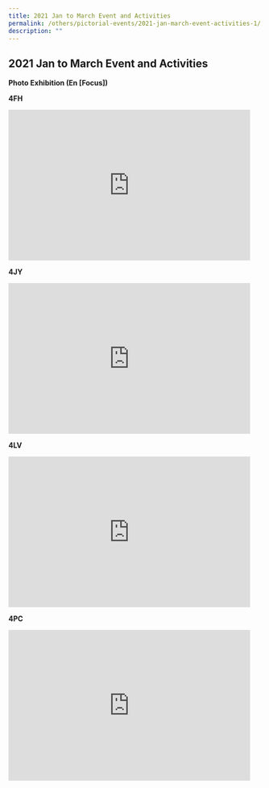 ```yaml
---
title: 2021 Jan to March Event and Activities
permalink: /others/pictorial-events/2021-jan-march-event-activities-1/
description: ""
---
```

## 2021 Jan to March Event and Activities

**Photo Exhibition (En \[Focus\])**

**4FH**

<iframe src="https://docs.google.com/presentation/d/e/2PACX-1vRzZAJUc0xV1R4radqGwFsVSsIgGFVDaTKSypTu0bP0JHO5CjgI0UwISx7phavfIdUgZLdNiDteGEtK/embed?start=true&amp;loop=true&amp;delayms=3000" frameborder="0" width="480" height="299" allowfullscreen="true"></iframe>


**4JY**

<iframe src="https://docs.google.com/presentation/d/e/2PACX-1vQFH5MQXuJVQJny4KIfTXthUQ6avg-B7OjwgihS0k9NNeMkORGOTakZaOVVL51dCtYGhgp99s3mZyT7/embed?start=true&amp;loop=true&amp;delayms=3000" frameborder="0" width="480" height="299" allowfullscreen="true"></iframe>

**4LV**

<iframe allowfullscreen="true" height="299" width="480" frameborder="0" src="https://docs.google.com/presentation/d/e/2PACX-1vQvyXN-joQU2wMhdCG6yfbSrFeyqOduFA8gPAA2ALYrc0Jv40Ej03IWQRz3EZfHT5gw-QIjC1iwOvqR/embed?start=true&amp;loop=true&amp;delayms=3000"></iframe>


**4PC**

<iframe allowfullscreen="true" height="299" width="480" frameborder="0" src="https://docs.google.com/presentation/d/e/2PACX-1vR1Dk19d39A1-3YC9aRzhHW-xE24o8-78CCFXSjgCa2Af59YB7XWN4Re_3QMtcwDmdeqx5hM4NfYEAs/embed?start=true&amp;loop=true&amp;delayms=3000"></iframe>


